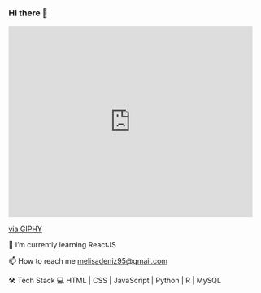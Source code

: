 ### Hi there 👋

<iframe src="https://giphy.com/embed/iMJSCqtsi20V9xgpPu" width="480" height="376" frameBorder="0" class="giphy-embed" allowFullScreen></iframe><p><a href="https://giphy.com/gifs/theitcrowd-funny-crowd-iMJSCqtsi20V9xgpPu">via GIPHY</a></p>

🌱 I’m currently learning ReactJS

📫 How to reach me melisadeniz95@gmail.com

🛠 Tech Stack 💻 HTML | CSS | JavaScript | Python | R | MySQL 

